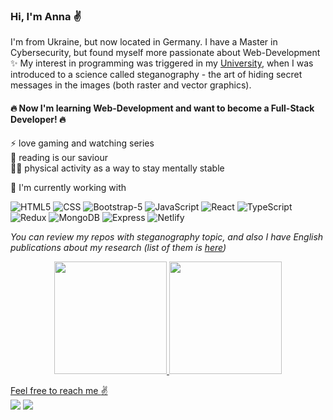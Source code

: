 ### Hi, I'm Anna ✌️

I'm from Ukraine, but now located in Germany. 
I have a Master in Cybersecurity, but found myself more passionate about Web-Development ✨
My interest in programming was triggered in my [University](https://karazin.ua/en), when I was introduced to a science called steganography - 
the art of hiding secret messages in the images (both raster and vector graphics).

#### 🔥 Now I'm learning Web-Development and want to become a Full-Stack Developer! 🔥  

⚡ love gaming and watching series  
📖 reading is our saviour  
🤸‍♀️ physical activity as a way to stay mentally stable  

🦾 I'm currently working with

  ![HTML5](https://img.shields.io/badge/HTML5-E34F26?style=for-the-badge&logo=html5&logoColor=white)
  ![CSS](https://img.shields.io/badge/CSS3-1572B6?style=for-the-badge&logo=css3&logoColor=white)
  ![Bootstrap-5](https://img.shields.io/badge/Bootstrap-563D7C?style=for-the-badge&logo=bootstrap&logoColor=white)
  ![JavaScript](https://img.shields.io/badge/JavaScript-323330?style=for-the-badge&logo=javascript&logoColor=F7DF1E)
  ![React](https://img.shields.io/badge/React-20232A?style=for-the-badge&logo=react&logoColor=61DAFB)
  ![TypeScript](https://img.shields.io/badge/TypeScript-007ACC?style=for-the-badge&logo=typescript&logoColor=white)
  ![Redux](https://img.shields.io/badge/Redux-593D88?style=for-the-badge&logo=redux&logoColor=white)
  ![MongoDB](https://img.shields.io/badge/MongoDB-4EA94B?style=for-the-badge&logo=mongodb&logoColor=white)
  ![Express](https://img.shields.io/badge/Express.js-404D59?style=for-the-badge)
  ![Netlify](https://img.shields.io/badge/Netlify-00C7B7?style=for-the-badge&logo=netlify&logoColor=white)

*You can review my repos with steganography topic, and also I have English publications about my research (list of them is [here](https://www.scopus.com/authid/detail.uri?authorId=57208665914))*

<div align="center">
  <a href="https://github.com/berkdisli">
  <img height="180em" src="https://github-readme-stats.vercel.app/api?username=AnyaKononchenko&show_icons=true&theme=dracula&include_all_commits=true&count_private=true"/>
  <img height="180em" src="https://github-readme-stats.vercel.app/api/top-langs/?username=AnyaKononchenko&layout=compact&langs_count=7&theme=dracula"/>
</div>  
  
  
Feel free to reach me :v:  
 <a href = "mailto:anya.kononchenko@gmail.com"><img src="https://img.shields.io/badge/-Gmail-%23333?style=for-the-badge&logo=gmail&logoColor=white" target="_blank"></a>
 <a href="https://www.linkedin.com/in/anna-kononchenko" target="_blank"><img src="https://img.shields.io/badge/-LinkedIn-%230077B5?style=for-the-badge&logo=linkedin&logoColor=white" target="_blank"></a>
